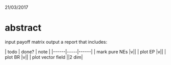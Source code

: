21/03/2017

# abstract

input payoff matrix 
output a report that includes:

| todo | done? | note |
|------|*-----*|------|
| mark pure NEs |v||
| plot EP  |v||
| plot BR |v||
| plot vector field   ||2 dim|
